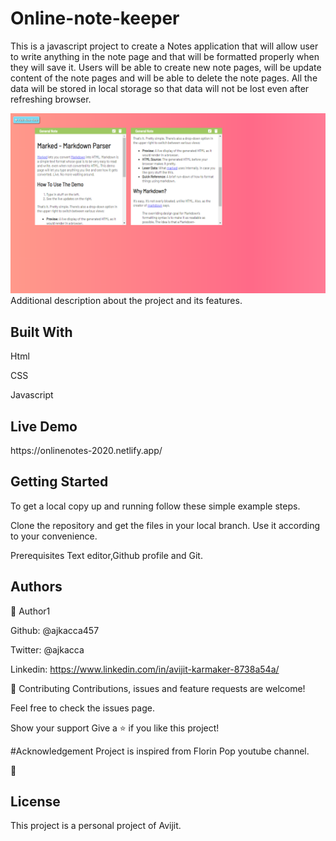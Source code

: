 <h1>Online-note-keeper</h1>

This is a javascript project to create a Notes application that will allow user to write anything in the note page and that will be formatted properly when they will save it.
Users will be able to create new note pages, will be update content of the note pages and will be able to delete the note pages. All the data will be stored in local storage so
that data will not be lost even after refreshing browser.

<img src="images/picture1.PNG" alt="projectimg">

</h1>Additional description about the project and its features.</h1>

<h2>Built With</h2>

Html

CSS

Javascript

<h2>Live Demo</h2>
https://onlinenotes-2020.netlify.app/

<h2>Getting Started</h2>
To get a local copy up and running follow these simple example steps.

Clone the repository and get the files in your local branch. Use it according
to your convenience.

Prerequisites
Text editor,Github profile and Git.

<h2>Authors</h2>

👤 Author1

Github: @ajkacca457

Twitter: @ajkacca

Linkedin: https://www.linkedin.com/in/avijit-karmaker-8738a54a/



🤝 Contributing
Contributions, issues and feature requests are welcome!

Feel free to check the issues page.

Show your support
Give a ⭐️ if you like this project!


#Acknowledgement
Project is inspired from Florin Pop youtube channel.

📝 <h2>License</h2>
This project is a personal project of Avijit.
